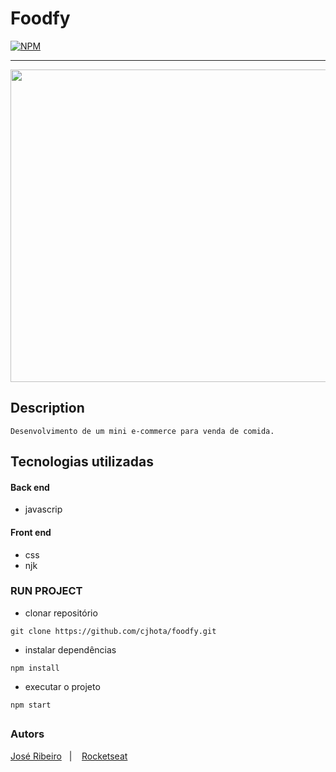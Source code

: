 # Foodfy
[![NPM](https://img.shields.io/npm/l/react)](https://github.com/cjhota/foodfy/blob/main/LICENSE) 

---

<div align="center">
<img src="https://user-images.githubusercontent.com/87287868/128260149-9e617660-fbfc-4061-ad20-8beb924626c8.jpg" width="900px" height="500px" />
 </div>
 
## Description

`
  Desenvolvimento de um mini e-commerce para venda de comida.
`

## Tecnologias utilizadas
#### Back end
- javascrip

#### Front end
- css
- njk

### RUN PROJECT

<!-- 
## Important!

- para execular o projeto será necessario instalar o `postgres` localmente, setar as confugurações de usuario e senhas no arquivo db, em seguida executar o codigo presente no `utilidad.sql` na QUERY.

 -->

- clonar repositório
```
git clone https://github.com/cjhota/foodfy.git
```
- instalar dependências
 ```
npm install
```
- executar o projeto
```
npm start
```

## 
### Autors


<p align="left">
  <a href="https://www.linkedin.com/in/josekcarlho">José Ribeiro</a>&nbsp;&nbsp;&nbsp;|&nbsp;&nbsp;&nbsp;
  <a href="https://www.linkedin.com/school/rocketseat/">Rocketseat</a>&nbsp;&nbsp;&nbsp;&nbsp;&nbsp;&nbsp;
</p>

